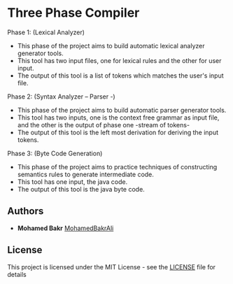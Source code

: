 # Three Phase Compiler

Phase 1: (Lexical Analyzer)
- This phase of the project aims to build automatic lexical analyzer generator tools.
- This tool has two input files, one for lexical rules and the other for user input.
- The output of this tool is a list of tokens which matches the user's input file.

Phase 2: (Syntax Analyzer – Parser -)
- This phase of the project aims to build automatic parser generator tools.
- This tool has two inputs, one is the context free grammar as input file, and the other is the output of phase one -stream of tokens- 
- The output of this tool is the left most derivation for deriving the input tokens.

Phase 3: (Byte Code Generation)
- This phase of the project aims to practice techniques of constructing semantics rules to generate intermediate code.
- This tool has one input, the java code.
- The output of this tool is the java byte code.


## Authors
* **Mohamed Bakr** [MohamedBakrAli](https://github.com/MohamedBakrAli)

## License

This project is licensed under the MIT License - see the [LICENSE](LICENSE) file for details
